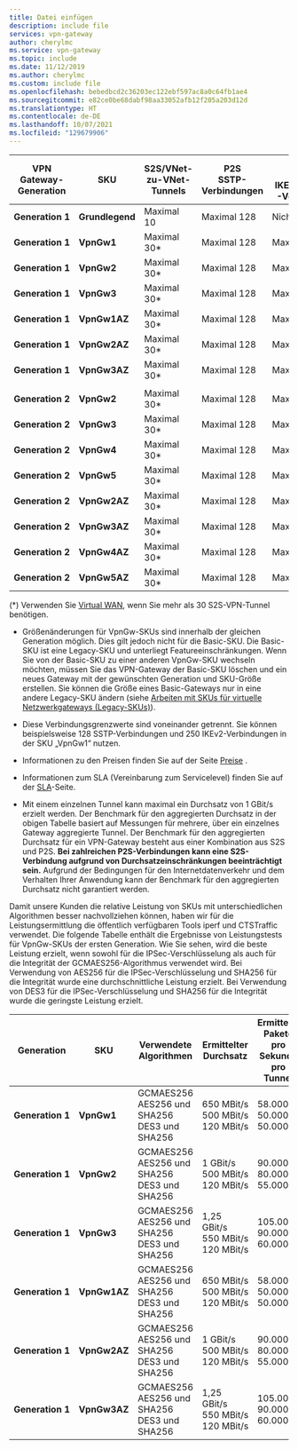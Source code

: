 ```yaml
---
title: Datei einfügen
description: include file
services: vpn-gateway
author: cherylmc
ms.service: vpn-gateway
ms.topic: include
ms.date: 11/12/2019
ms.author: cherylmc
ms.custom: include file
ms.openlocfilehash: bebedbcd2c36203ec122ebf597ac8a0c64fb1ae4
ms.sourcegitcommit: e82ce0be68dabf98aa33052afb12f205a203d12d
ms.translationtype: HT
ms.contentlocale: de-DE
ms.lasthandoff: 10/07/2021
ms.locfileid: "129679906"
---
```

|**VPN<br>Gateway-<br>Generation** |**SKU**   | **S2S/VNet-zu-VNet-<br>Tunnels** | **P2S<br> SSTP-Verbindungen** | **P2S<br>-IKEv2/OpenVPN-Verbindungen** | **Benchmark für<br>aggregierten Durchsatz** | **BGP** | **Zonenredundant** |
|---            |---         | ---        | ---       | ---            | ---       | ---       | ---|
|**Generation 1**|**Grundlegend**   | Maximal 10    | Maximal 128  | Nicht unterstützt  | 100 MBit/s  | Nicht unterstützt| Nein |
|**Generation 1**|**VpnGw1**  | Maximal 30*   | Maximal 128  | Maximal 250       | 650 MBit/s  | Unterstützt | Nein |
|**Generation 1**|**VpnGw2**  | Maximal 30*   | Maximal 128  | Maximal 500       | 1 GBit/s    | Unterstützt | Nein |
|**Generation 1**|**VpnGw3**  | Maximal 30*   | Maximal 128  | Maximal 1000      | 1,25 GBit/s | Unterstützt | Nein |
|**Generation 1**|**VpnGw1AZ**| Maximal 30*   | Maximal 128  | Maximal 250       | 650 MBit/s  | Unterstützt | Ja |
|**Generation 1**|**VpnGw2AZ**| Maximal 30*   | Maximal 128  | Maximal 500       | 1 GBit/s    | Unterstützt | Ja |
|**Generation 1**|**VpnGw3AZ**| Maximal 30*   | Maximal 128  | Maximal 1000      | 1,25 GBit/s | Unterstützt | Ja |
|        |            |            |           |                |           |           |     |
|**Generation 2**|**VpnGw2**  | Maximal 30*   | Maximal 128  | Maximal 500       | 1,25 GBit/s | Unterstützt | Nein |
|**Generation 2**|**VpnGw3**  | Maximal 30*   | Maximal 128  | Maximal 1000      | 2,5 GBit/s  | Unterstützt | Nein |
|**Generation 2**|**VpnGw4**  | Maximal 30*   | Maximal 128  | Maximal 5.000      | 5 GBit/s    | Unterstützt | Nein |
|**Generation 2**|**VpnGw5**  | Maximal 30*   | Maximal 128  | Maximal 10000      | 10 GBit/s   | Unterstützt | Nein |
|**Generation 2**|**VpnGw2AZ**| Maximal 30*   | Maximal 128  | Maximal 500       | 1,25 GBit/s | Unterstützt | Ja |
|**Generation 2**|**VpnGw3AZ**| Maximal 30*   | Maximal 128  | Maximal 1000      | 2,5 GBit/s  | Unterstützt | Ja |
|**Generation 2**|**VpnGw4AZ**| Maximal 30*   | Maximal 128  | Maximal 5.000      | 5 GBit/s    | Unterstützt | Ja |
|**Generation 2**|**VpnGw5AZ**| Maximal 30*   | Maximal 128  | Maximal 10000      | 10 GBit/s   | Unterstützt | Ja |

(\*) Verwenden Sie [Virtual WAN](../articles/virtual-wan/virtual-wan-about.md), wenn Sie mehr als 30 S2S-VPN-Tunnel benötigen.

* Größenänderungen für VpnGw-SKUs sind innerhalb der gleichen Generation möglich. Dies gilt jedoch nicht für die Basic-SKU. Die Basic-SKU ist eine Legacy-SKU und unterliegt Featureeinschränkungen. Wenn Sie von der Basic-SKU zu einer anderen VpnGw-SKU wechseln möchten, müssen Sie das VPN-Gateway der Basic-SKU löschen und ein neues Gateway mit der gewünschten Generation und SKU-Größe erstellen. Sie können die Größe eines Basic-Gateways nur in eine andere Legacy-SKU ändern (siehe [Arbeiten mit SKUs für virtuelle Netzwerkgateways (Legacy-SKUs)](../articles/vpn-gateway/vpn-gateway-about-skus-legacy.md)).

* Diese Verbindungsgrenzwerte sind voneinander getrennt. Sie können beispielsweise 128 SSTP-Verbindungen und 250 IKEv2-Verbindungen in der SKU „VpnGw1“ nutzen.

* Informationen zu den Preisen finden Sie auf der Seite [Preise](https://azure.microsoft.com/pricing/details/vpn-gateway) .

* Informationen zum SLA (Vereinbarung zum Servicelevel) finden Sie auf der [SLA](https://azure.microsoft.com/support/legal/sla/vpn-gateway/)-Seite.

* Mit einem einzelnen Tunnel kann maximal ein Durchsatz von 1 GBit/s erzielt werden. Der Benchmark für den aggregierten Durchsatz in der obigen Tabelle basiert auf Messungen für mehrere, über ein einzelnes Gateway aggregierte Tunnel. Der Benchmark für den aggregierten Durchsatz für ein VPN-Gateway besteht aus einer Kombination aus S2S und P2S. **Bei zahlreichen P2S-Verbindungen kann eine S2S-Verbindung aufgrund von Durchsatzeinschränkungen beeinträchtigt sein.** Aufgrund der Bedingungen für den Internetdatenverkehr und dem Verhalten Ihrer Anwendung kann der Benchmark für den aggregierten Durchsatz nicht garantiert werden.

Damit unsere Kunden die relative Leistung von SKUs mit unterschiedlichen Algorithmen besser nachvollziehen können, haben wir für die Leistungsermittlung die öffentlich verfügbaren Tools iperf und CTSTraffic verwendet. Die folgende Tabelle enthält die Ergebnisse von Leistungstests für VpnGw-SKUs der ersten Generation. Wie Sie sehen, wird die beste Leistung erzielt, wenn sowohl für die IPSec-Verschlüsselung als auch für die Integrität der GCMAES256-Algorithmus verwendet wird. Bei Verwendung von AES256 für die IPSec-Verschlüsselung und SHA256 für die Integrität wurde eine durchschnittliche Leistung erzielt. Bei Verwendung von DES3 für die IPSec-Verschlüsselung und SHA256 für die Integrität wurde die geringste Leistung erzielt.

|**Generation**|**SKU**   | **Verwendete<br>Algorithmen** | **Ermittelter<br>Durchsatz** | **Ermittelte Pakete pro Sekunde<br>pro Tunnel** |
|---           |---       | ---                 | ---            | ---                    |
|**Generation 1**|**VpnGw1**| GCMAES256<br>AES256 und SHA256<br>DES3 und SHA256| 650 MBit/s<br>500 MBit/s<br>120 MBit/s   | 58.000<br>50.000<br>50.000|
|**Generation 1**|**VpnGw2**| GCMAES256<br>AES256 und SHA256<br>DES3 und SHA256| 1 GBit/s<br>500 MBit/s<br>120 MBit/s | 90.000<br>80.000<br>55.000|
|**Generation 1**|**VpnGw3**| GCMAES256<br>AES256 und SHA256<br>DES3 und SHA256| 1,25 GBit/s<br>550 MBit/s<br>120 MBit/s | 105.000<br>90.000<br>60.000|
|**Generation 1**|**VpnGw1AZ**| GCMAES256<br>AES256 und SHA256<br>DES3 und SHA256| 650 MBit/s<br>500 MBit/s<br>120 MBit/s   | 58.000<br>50.000<br>50.000|
|**Generation 1**|**VpnGw2AZ**| GCMAES256<br>AES256 und SHA256<br>DES3 und SHA256| 1 GBit/s<br>500 MBit/s<br>120 MBit/s | 90.000<br>80.000<br>55.000|
|**Generation 1**|**VpnGw3AZ**| GCMAES256<br>AES256 und SHA256<br>DES3 und SHA256| 1,25 GBit/s<br>550 MBit/s<br>120 MBit/s | 105.000<br>90.000<br>60.000|
